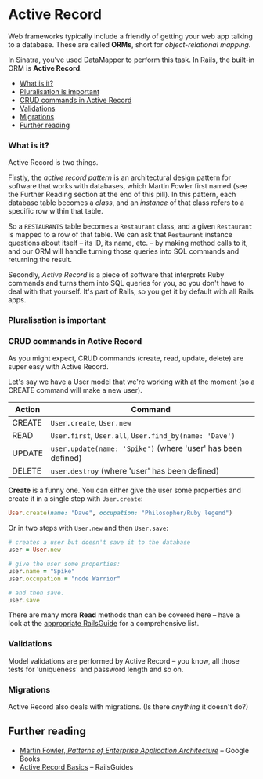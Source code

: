 # Active Record

Web frameworks typically include a friendly of getting your web app talking to a database. These are called **ORMs**, short for *object-relational mapping*. 

In Sinatra, you've used DataMapper to perform this task. In Rails, the built-in ORM is **Active Record**.

- [What is it?](#what-is-it)
- [Pluralisation is important](#pluralisation-is-important)
- [CRUD commands in Active Record](#crud-commands-in-active-record)
- [Validations](#validations)
- [Migrations](#migrations)
- [Further reading](#further-reading)

### What is it?

Active Record is two things.

Firstly, the *active record pattern* is an architectural design pattern for software that works with databases, which Martin Fowler first named (see the Further Reading section at the end of this pill). In this pattern, each database table becomes a *class*, and an *instance* of that class refers to a specific row within that table.

So a `RESTAURANTS` table becomes a `Restaurant` class, and a given `Restaurant` is mapped to a row of that table. We can ask that `Restaurant` instance questions about itself – its ID, its name, etc. – by making method calls to it, and our ORM will handle turning those queries into SQL commands and returning the result.

Secondly, *Active Record* is a piece of software that interprets Ruby commands and turns them into SQL queries for you, so you don't have to deal with that yourself. It's part of Rails, so you get it by default with all Rails apps.

### Pluralisation is important

### CRUD commands in Active Record

As you might expect, CRUD commands (create, read, update, delete) are super easy with Active Record.

Let's say we have a User model that we're working with at the moment (so a CREATE command will make a new user).

| Action | Command |
| ------ | ------- |
| CREATE | `User.create`, `User.new` |
| READ | `User.first`, `User.all`, `User.find_by(name: 'Dave')` |
| UPDATE | `user.update(name: 'Spike')` (where 'user' has been defined) |
| DELETE | `user.destroy` (where 'user' has been defined) |

**Create** is a funny one. You can either give the user some properties and create it in a single step with `User.create`:

```ruby
User.create(name: "Dave", occupation: "Philosopher/Ruby legend")
```

Or in two steps with `User.new` and then `User.save`:

```ruby
# creates a user but doesn't save it to the database
user = User.new 

# give the user some properties:
user.name = "Spike"
user.occupation = "node Warrior"

# and then save.
user.save
```

There are many more **Read** methods than can be covered here – have a look at the [appropriate RailsGuide](http://guides.rubyonrails.org/active_record_querying.html) for a comprehensive list.

### Validations

Model validations are performed by Active Record – you know, all those tests for 'uniqueness' and password length and so on.

### Migrations

Active Record also deals with migrations. (Is there *anything* it doesn't do?)

## Further reading

* [Martin Fowler, *Patterns of Enterprise Application Architecture*](http://books.google.co.uk/books?id=FyWZt5DdvFkC&lpg=PA1&dq=Patterns%20of%20Enterprise%20Application%20Architecture%20by%20Martin%20Fowler&pg=PT187#v=onepage&q=active%20record&f=false) – Google Books
* [Active Record Basics](http://guides.rubyonrails.org/active_record_basics.html) – RailsGuides